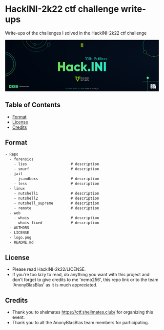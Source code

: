# HackINI-2k22 ctf challenge write-ups
Write-ups of the challenges I solved in the HackINI-2k22 ctf challenge

![Banner](banner.png)

<!-- TABLE OF CONTENTS -->
## Table of Contents

* [Format](#format)
* [License](#license)
* [Credits](#credits)

## Format

```
- Repo
  - forensics
    - lies                    # description
    - smurf                   # description
  - jail
    - jsandboxs               # description
    - less                    # description
  - linux
    - nutshell1               # description
    - nutshell2               # description
    - nutshell_supreme        # description
    - remote                  # description
  - web
    - whois                   # description
    - whois-fixed             # description
  - AUTHORS
  - LICENSE
  - logo.png
  - README.md
```

## License
- Please read HackINI-2k22/LICENSE.
- If you're too lazy to read, do anything you want with this project and don't forget to give credits to me 'nemo256', this repo link or to the team 'AnonyBlasBlas' as it is much appreciated.

## Credits
- Thank you to shelmates https://ctf.shellmates.club/ for organizing this event.
- Thank you to all the AnonyBlasBlas team members for participating.
